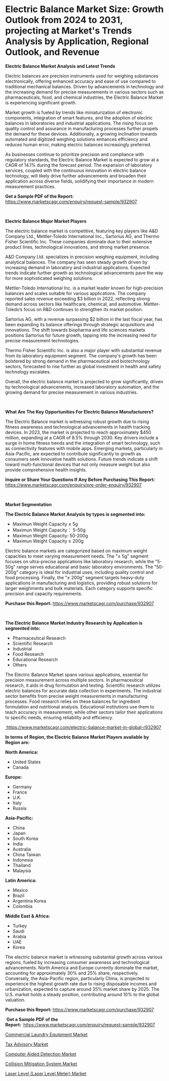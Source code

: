 <p><h1>Electric Balance Market Size: Growth Outlook from 2024 to 2031, projecting at Market's Trends Analysis by Application, Regional Outlook, and Revenue</h1></p><p><strong>Electric Balance Market Analysis and Latest Trends</strong></p>
<p><p>Electric balances are precision instruments used for weighing substances electronically, offering enhanced accuracy and ease of use compared to traditional mechanical balances. Driven by advancements in technology and the increasing demand for precise measurements in various sectors such as pharmaceuticals, food, and chemical industries, the Electric Balance Market is experiencing significant growth.</p><p>Market growth is fueled by trends like miniaturization of electronic components, integration of smart features, and the adoption of electric balances in laboratories and industrial applications. The rising focus on quality control and assurance in manufacturing processes further propels the demand for these devices. Additionally, a growing inclination towards automated and digitized weighing solutions enhances efficiency and reduces human error, making electric balances increasingly preferred.</p><p>As businesses continue to prioritize precision and compliance with regulatory standards, the Electric Balance Market is expected to grow at a CAGR of 14.1% during the forecast period. The expansion of laboratory services, coupled with the continuous innovation in electric balance technology, will likely drive further advancements and broaden their application across diverse fields, solidifying their importance in modern measurement practices.</p></p>
<p><strong>Get a Sample PDF of the Report:&nbsp;</strong> <a href="https://www.marketscagr.com/enquiry/request-sample/932907?utm_campaign=1126&utm_medium=2&utm_source=Github&utm_content=ia&utm_term=03122024&utm_id=electric-balance">https://www.marketscagr.com/enquiry/request-sample/932907</a></p>
<p>&nbsp;</p>
<p><strong>Electric Balance Major Market Players</strong></p>
<p><p>The electric balance market is competitive, featuring key players like A&D Company Ltd., Mettler-Toledo International Inc., Sartorius AG, and Thermo Fisher Scientific Inc. These companies dominate due to their extensive product lines, technological innovations, and strong market presence.</p><p>A&D Company Ltd. specializes in precision weighing equipment, including analytical balances. The company has seen steady growth driven by increasing demand in laboratory and industrial applications. Expected trends indicate further growth as technological advancements pave the way for more sophisticated weighing solutions.</p><p>Mettler-Toledo International Inc. is a market leader known for high-precision balances and scales suitable for various applications. The company reported sales revenue exceeding $3 billion in 2022, reflecting strong demand across sectors like healthcare, chemical, and automotive. Mettler-Toledo’s focus on R&D continues to strengthen its market position.</p><p>Sartorius AG, with a revenue surpassing $2 billion in the last fiscal year, has been expanding its balance offerings through strategic acquisitions and innovations. The shift towards biopharma and life sciences markets positions Sartorius for future growth, tapping into the increasing need for precise measurement technologies.</p><p>Thermo Fisher Scientific Inc. is also a major player with substantial revenue from its laboratory equipment segment. The company's growth has been bolstered by strong demand in the pharmaceutical and biotechnology sectors, forecasted to rise further as global investment in health and safety technology escalates.</p><p>Overall, the electric balance market is projected to grow significantly, driven by technological advancements, increased laboratory automation, and the growing demand for precise measurement in various industries.</p></p>
<p>&nbsp;</p>
<p><strong>What Are The Key Opportunities For Electric Balance Manufacturers?</strong></p>
<p><p>The Electric Balance market is witnessing robust growth due to rising fitness awareness and technological advancements in health tracking devices. In 2023, the market is projected to reach approximately $450 million, expanding at a CAGR of 8.5% through 2030. Key drivers include a surge in home fitness trends and the integration of smart technology, such as connectivity features with mobile apps. Emerging markets, particularly in Asia-Pacific, are expected to contribute significantly to growth as consumers seek innovative health solutions. Future trends indicate a shift toward multi-functional devices that not only measure weight but also provide comprehensive health insights.</p></p>
<p><strong>Inquire or Share Your Questions If Any Before Purchasing This Report:</strong> <a href="https://www.marketscagr.com/enquiry/pre-order-enquiry/932907?utm_campaign=1126&utm_medium=2&utm_source=Github&utm_content=ia&utm_term=03122024&utm_id=electric-balance">https://www.marketscagr.com/enquiry/pre-order-enquiry/932907</a></p>
<p>&nbsp;</p>
<p><strong>Market Segmentation</strong></p>
<p><strong>The Electric Balance Market Analysis by types is segmented into:</strong></p>
<p><ul><li>Maximun Weight Capacity ≤ 5g</li><li>Maximun Weight Capacity： 5-50g</li><li>Maximun Weight Capacity: 50-200g</li><li>Maximun Weight Capacity ≥ 200g</li></ul></p>
<p><p>Electric balance markets are categorized based on maximum weight capacities to meet varying measurement needs. The "≤ 5g" segment focuses on ultra-precise applications like laboratory research, while the "5-50g" range serves educational and basic laboratory environments. The "50-200g" category is ideal for industrial uses, including quality control and food processing. Finally, the "≥ 200g" segment targets heavy-duty applications in manufacturing and logistics, providing robust solutions for larger weighments and bulk materials. Each category supports specific precision and capacity requirements.</p></p>
<p><strong>Purchase this Report:&nbsp;</strong><a href="https://www.marketscagr.com/purchase/932907?utm_campaign=1126&utm_medium=2&utm_source=Github&utm_content=ia&utm_term=03122024&utm_id=electric-balance">https://www.marketscagr.com/purchase/932907</a></p>
<p>&nbsp;</p>
<p><strong>The Electric Balance Market Industry Research by Application is segmented into:</strong></p>
<p><ul><li>Pharmaceutical Research</li><li>Scientific Research</li><li>Industrial</li><li>Food Research</li><li>Educational Research</li><li>Others</li></ul></p>
<p><p>The Electric Balance Market spans various applications, essential for precision measurement across multiple sectors. In pharmaceutical research, it aids in drug formulation and testing. Scientific research utilizes electric balances for accurate data collection in experiments. The industrial sector benefits from precise weight measurements in manufacturing processes. Food research relies on these balances for ingredient formulation and nutritional analysis. Educational institutions use them to teach accuracy in measurement, while other sectors tailor their applications to specific needs, ensuring reliability and efficiency.</p></p>
<p><a href="https://www.marketscagr.com/electric-balance-market-in-global-r932907?utm_campaign=1126&utm_medium=2&utm_source=Github&utm_content=ia&utm_term=03122024&utm_id=electric-balance">&nbsp;https://www.marketscagr.com/electric-balance-market-in-global-r932907</a></p>
<p><strong>In terms of Region, the Electric Balance Market Players available by Region are:</strong></p>
<p>
    <p> <strong> North America: </strong>
        <ul>
            <li>United States</li>
            <li>Canada</li>
        </ul>
        </p> 
    <p> <strong> Europe: </strong>
        <ul>
            <li>Germany</li>
            <li>France</li>
            <li>U.K.</li>
            <li>Italy</li>
            <li>Russia</li>
        </ul>
        </p> 
    <p> <strong> Asia-Pacific: </strong>
        <ul>
            <li>China</li>
            <li>Japan</li>
            <li>South Korea</li>
            <li>India</li>
            <li>Australia</li>
            <li>China Taiwan</li>
            <li>Indonesia</li>
            <li>Thailand</li>
            <li>Malaysia</li>
        </ul>
        </p> 
    <p> <strong> Latin America: </strong>
        <ul>
            <li>Mexico</li>
            <li>Brazil</li>
            <li>Argentina Korea</li>
            <li>Colombia</li>
        </ul>
        </p> 
    <p> <strong> Middle East & Africa: </strong>
        <ul>
            <li>Turkey</li>
            <li>Saudi</li>
            <li>Arabia</li>
            <li>UAE</li>
            <li>Korea</li>
        </ul>
    </p>
    </p>
<p><p>The electric balance market is witnessing substantial growth across various regions, fueled by increasing consumer awareness and technological advancements. North America and Europe currently dominate the market, accounting for approximately 30% and 25% share, respectively. Conversely, the Asia-Pacific region, particularly China, is projected to experience the highest growth rate due to rising disposable incomes and urbanization, expected to capture around 35% market share by 2025. The U.S. market holds a steady position, contributing around 10% to the global valuation.</p></p>
<p><strong>Purchase this Report: </strong><a href="https://www.marketscagr.com/purchase/932907?utm_campaign=1126&utm_medium=2&utm_source=Github&utm_content=ia&utm_term=03122024&utm_id=electric-balance">https://www.marketscagr.com/purchase/932907</a></p>
<p>&nbsp;<strong>Get a Sample PDF of the Report:&nbsp;&nbsp;</strong><a href="https://www.marketscagr.com/enquiry/request-sample/932907?utm_campaign=1126&utm_medium=2&utm_source=Github&utm_content=ia&utm_term=03122024&utm_id=electric-balance">https://www.marketscagr.com/enquiry/request-sample/932907</a></p>
<p><strong></strong></p>
<p><p><a href="https://www.linkedin.com/pulse/commercial-laundry-equipment-market-analysis-from-2024-2031-tecoe?utm_campaign=1126&utm_medium=2&utm_source=Github&utm_content=ia&utm_term=03122024&utm_id=electric-balance">Commercial Laundry Equipment Market</a></p><p><a href="https://issuu.com/reportprime-2/docs/tax-advisory-market-size-2030.pptx?utm_campaign=1126&utm_medium=2&utm_source=Github&utm_content=ia&utm_term=03122024&utm_id=electric-balance">Tax Advisory Market</a></p><p><a href="https://www.linkedin.com/pulse/computer-aided-detection-market-analysis-report-2024-2031-key-mjchf?utm_campaign=1126&utm_medium=2&utm_source=Github&utm_content=ia&utm_term=03122024&utm_id=electric-balance">Computer Aided Detection Market</a></p><p><a href="https://www.linkedin.com/pulse/analyzing-historical-growth-trends-driversof-collision-mitigation-svpef?utm_campaign=1126&utm_medium=2&utm_source=Github&utm_content=ia&utm_term=03122024&utm_id=electric-balance">Collision Mitigation System Market</a></p><p><a href="https://issuu.com/reportprime-2/docs/laser-level-laser-level-meter-market-size-2030.ppt?utm_campaign=1126&utm_medium=2&utm_source=Github&utm_content=ia&utm_term=03122024&utm_id=electric-balance">Laser Level (Laser Level Meter) Market</a></p></p>